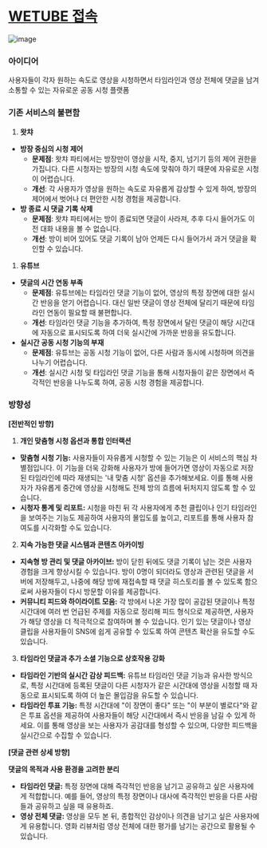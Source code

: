 # [WETUBE 접속](http://43.203.186.58/)

![image](https://github.com/user-attachments/assets/c28d6186-5a6b-40e5-a475-9a756e369c20)


### 아이디어

사용자들이 각자 원하는 속도로 영상을 시청하면서 타임라인과 영상 전체에 댓글을 남겨 소통할 수 있는 자유로운 공동 시청 플랫폼

### 기존 서비스의 불편함

1. **왓챠**
- **방장 중심의 시청 제어**
    - **문제점**: 왓챠 파티에서는 방장만이 영상을 시작, 중지, 넘기기 등의 제어 권한을 가집니다. 다른 시청자는 방장의 시청 속도에 맞춰야 하기 때문에 자유로운 시청이 어렵습니다.
    - **개선**: 각 사용자가 영상을 원하는 속도로 자유롭게 감상할 수 있게 하여, 방장의 제어에서 벗어나 더 편안한 시청 경험을 제공합니다.
- **방 종료 시 댓글 기록 삭제**
    - **문제점**: 왓챠 파티에서는 방이 종료되면 댓글이 사라져, 추후 다시 들어가도 이전 대화 내용을 볼 수 없습니다.
    - **개선**: 방이 비어 있어도 댓글 기록이 남아 언제든 다시 들어가서 과거 댓글을 확인할 수 있습니다.
1. **유튜브**
- **댓글의 시간 연동 부족**
    - **문제점**: 유튜브에는 타임라인 댓글 기능이 없어, 영상의 특정 장면에 대한 실시간 반응을 얻기 어렵습니다. 대신 일반 댓글이 영상 전체에 달리기 때문에 타임라인 연동이 필요할 때 불편합니다.
    - **개선**: 타임라인 댓글 기능을 추가하여, 특정 장면에서 달린 댓글이 해당 시간대에 자동으로 표시되도록 하여 더욱 실시간에 가까운 반응을 유도합니다.
- **실시간 공동 시청 기능의 부재**
    - **문제점**: 유튜브는 공동 시청 기능이 없어, 다른 사람과 동시에 시청하며 의견을 나누기 어렵습니다.
    - **개선**: 실시간 시청 및 타임라인 댓글 기능을 통해 시청자들이 같은 장면에서 즉각적인 반응을 나누도록 하여, 공동 시청 경험을 제공합니다.

### 방향성

**[전반적인 방향]**

1. **개인 맞춤형 시청 옵션과 통합 인터랙션**

- **맞춤형 시청 기능:** 사용자들이 자유롭게 시청할 수 있는 기능은 이 서비스의 핵심 차별점입니다. 이 기능을 더욱 강화해 사용자가 방에 들어가면 영상이 자동으로 저장된 타임라인에 따라 재생되는 '내 맞춤 시청' 옵션을 추가해보세요. 이를 통해 사용자가 자유롭게 중간에 영상을 시청해도 전체 방의 흐름에 뒤처지지 않도록 할 수 있습니다.
- **시청자 통계 및 리포트:** 시청을 마친 뒤 각 사용자에게 추천 클립이나 인기 타임라인을 보여주는 기능도 제공하여 사용자의 몰입도를 높이고, 리포트를 통해 사용자 참여도를 시각화할 수도 있습니다.

2. **지속 가능한 댓글 시스템과 콘텐츠 아카이빙**

- **지속형 방 관리 및 댓글 아카이브:** 방이 닫힌 뒤에도 댓글 기록이 남는 것은 사용자 경험을 크게 향상시킬 수 있습니다. 방이 0명이 되더라도 영상과 관련된 댓글을 서버에 저장해두고, 나중에 해당 방에 재접속할 때 댓글 히스토리를 볼 수 있도록 함으로써 사용자들이 다시 방문할 이유를 제공합니다.
- **커뮤니티 피드와 하이라이트 모음:** 각 방에서 나온 가장 많이 공감된 댓글이나 특정 시간대에 여러 번 언급된 주제를 자동으로 정리해 피드 형식으로 제공하면, 사용자가 해당 영상을 더 적극적으로 참여하며 볼 수 있습니다. 인기 있는 댓글이나 영상 클립을 사용자들이 SNS에 쉽게 공유할 수 있도록 하여 콘텐츠 확산을 유도할 수도 있습니다.

3. **타임라인 댓글과 추가 소셜 기능으로 상호작용 강화**

- **타임라인 기반의 실시간 감상 피드백:** 유튜브 타임라인 댓글 기능과 유사한 방식으로, 특정 시간대에 등록된 댓글이 다른 시청자가 같은 시간대에 영상을 시청할 때 자동으로 표시되도록 하여 더 높은 몰입감을 유도할 수 있습니다.
- **타임라인 투표 기능:** 특정 시간대에 "이 장면이 좋다" 또는 "이 부분이 별로다"와 같은 투표 옵션을 제공하여 사용자들이 해당 시간대에서 즉시 반응을 남길 수 있게 하세요. 이를 통해 영상을 보는 사용자가 공감대를 형성할 수 있으며, 다양한 피드백을 실시간으로 수집할 수 있습니다.

**[댓글 관련 상세 방향]**

**댓글의 목적과 사용 환경을 고려한 분리**

- **타임라인 댓글:** 특정 장면에 대해 즉각적인 반응을 남기고 공유하고 싶은 사용자에게 적합합니다. 예를 들어, 영상의 특정 장면이나 대사에 즉각적인 반응을 다른 사람들과 공유하고 싶을 때 유용하죠.
- **영상 전체 댓글:** 영상을 모두 본 뒤, 종합적인 감상이나 의견을 남기고 싶은 사용자에게 유용합니다. 영화 리뷰처럼 영상 전체에 대한 평가를 남기는 공간으로 활용될 수 있습니다.
